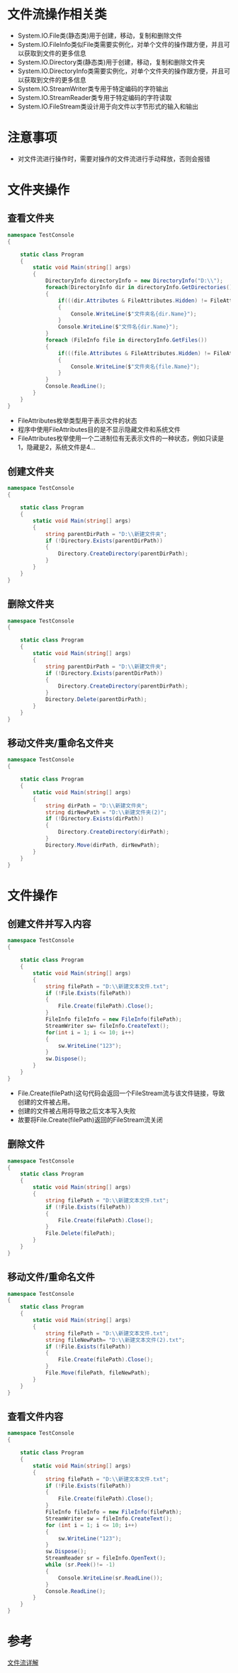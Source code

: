 # 文件流操作相关类

* System.IO.File类(静态类)用于创建，移动，复制和删除文件
* System.IO.FileInfo类似File类需要实例化，对单个文件的操作跟方便，并且可以获取到文件的更多信息
* System.IO.Directory类(静态类)用于创建，移动，复制和删除文件夹
* System.IO.DirectoryInfo类需要实例化，对单个文件夹的操作跟方便，并且可以获取到文件的更多信息
* System.IO.StreamWriter类专用于特定编码的字符输出
* System.IO.StreamReader类专用于特定编码的字符读取
* System.IO.FileStream类设计用于向文件以字节形式的输入和输出

# 注意事项

* 对文件流进行操作时，需要对操作的文件流进行手动释放，否则会报错

# 文件夹操作
## 查看文件夹

```csharp
namespace TestConsole
{

    static class Program
    {
        static void Main(string[] args)
        {
            DirectoryInfo directoryInfo = new DirectoryInfo("D:\\");
            foreach(DirectoryInfo dir in directoryInfo.GetDirectories()) 
            {
                if(((dir.Attributes & FileAttributes.Hidden) != FileAttributes.Hidden) & ((dir.Attributes & FileAttributes.System) != FileAttributes.System))
                {
                    Console.WriteLine($"文件夹名{dir.Name}");
                }
                Console.WriteLine($"文件名{dir.Name}");
            }
            foreach (FileInfo file in directoryInfo.GetFiles())
            {
                if(((file.Attributes & FileAttributes.Hidden) != FileAttributes.Hidden) & ((file.Attributes & FileAttributes.System) != FileAttributes.System)) 
                {
                    Console.WriteLine($"文件夹名{file.Name}");
                }
            }
            Console.ReadLine();
        }
    }
}
```

* FileAttributes枚举类型用于表示文件的状态
* 程序中使用FileAttributes目的是不显示隐藏文件和系统文件
* FileAttributes枚举使用一个二进制位有无表示文件的一种状态，例如只读是1，隐藏是2，系统文件是4...

## 创建文件夹

```csharp
namespace TestConsole
{

    static class Program
    {
        static void Main(string[] args)
        {
            string parentDirPath = "D:\\新建文件夹";
            if (!Directory.Exists(parentDirPath)) 
            {
                Directory.CreateDirectory(parentDirPath);
            }
        }
    }
}
```

## 删除文件夹

```csharp
namespace TestConsole
{

    static class Program
    {
        static void Main(string[] args)
        {
            string parentDirPath = "D:\\新建文件夹";
            if (!Directory.Exists(parentDirPath)) 
            {
                Directory.CreateDirectory(parentDirPath);
            }
            Directory.Delete(parentDirPath);
        }
    }
}
```

## 移动文件夹/重命名文件夹

```csharp
namespace TestConsole
{

    static class Program
    {
        static void Main(string[] args)
        {
            string dirPath = "D:\\新建文件夹";
            string dirNewPath = "D:\\新建文件夹(2)";
            if (!Directory.Exists(dirPath)) 
            {
                Directory.CreateDirectory(dirPath);
            }
            Directory.Move(dirPath, dirNewPath);
        }
    }
}
```

# 文件操作
## 创建文件并写入内容

```csharp
namespace TestConsole
{

    static class Program
    {
        static void Main(string[] args)
        {
            string filePath = "D:\\新建文本文件.txt";
            if (!File.Exists(filePath)) 
            {
                File.Create(filePath).Close();
            }
            FileInfo fileInfo = new FileInfo(filePath);
            StreamWriter sw= fileInfo.CreateText();
            for(int i = 1; i <= 10; i++) 
            {
                sw.WriteLine("123");
            }
            sw.Dispose();
        }
    }
}
```
* File.Create(filePath)这句代码会返回一个FileStream流与该文件链接，导致创建的文件被占用。
* 创建的文件被占用将导致之后文本写入失败
* 故要将File.Create(filePath)返回的FileStream流关闭

## 删除文件

```csharp
namespace TestConsole
{
    static class Program
    {
        static void Main(string[] args)
        {
            string filePath = "D:\\新建文本文件.txt";
            if (!File.Exists(filePath)) 
            {
                File.Create(filePath).Close();
            }
            File.Delete(filePath);
        }
    }
}
```

## 移动文件/重命名文件

```csharp
namespace TestConsole
{
    static class Program
    {
        static void Main(string[] args)
        {
            string filePath = "D:\\新建文本文件.txt";
            string fileNewPath= "D:\\新建文本文件(2).txt";
            if (!File.Exists(filePath))
            {
                File.Create(filePath).Close();
            }
            File.Move(filePath, fileNewPath);
        }
    }
}
```

## 查看文件内容

```csharp
namespace TestConsole
{

    static class Program
    {
        static void Main(string[] args)
        {
            string filePath = "D:\\新建文本文件.txt";
            if (!File.Exists(filePath))
            {
                File.Create(filePath).Close();
            }
            FileInfo fileInfo = new FileInfo(filePath);
            StreamWriter sw = fileInfo.CreateText();
            for (int i = 1; i <= 10; i++)
            {
                sw.WriteLine("123");
            }
            sw.Dispose();
            StreamReader sr = fileInfo.OpenText();
            while (sr.Peek()!= -1) 
            {
                Console.WriteLine(sr.ReadLine()); 
            }
            Console.ReadLine();
        }
    }
}
```

# 参考
[文件流详解](https://www.cnblogs.com/yaoteng00/p/12550939.html)